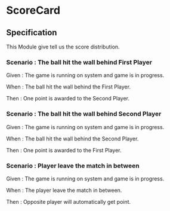 # ScoreCard

## Specification

This Module give tell us the score distribution.

### Scenario : The ball hit the wall behind First Player

Given : The game is running on system and game is in progress.

When : The ball hit the wall behind the First Player.

Then : One point is awarded to the Second Player.

### Scenario : The ball hit the wall behind Second Player

Given : The game is running on system and game is in progress.

When : The ball hit the wall behind the Second Player.

Then : One point is awarded to the First Player.

### Scenario : Player leave the match in between

Given : The game is running on system and game is in progress.

When : The player leave the match in between.

Then : Opposite player will automatically get point.
